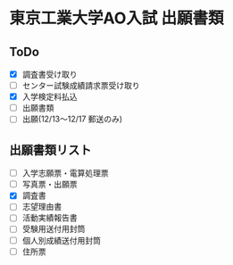 # 東京工業大学AO入試 出願書類

## ToDo
- [x] 調査書受け取り
- [ ] センター試験成績請求票受け取り
- [x] 入学検定料払込
- [ ] 出願書類
- [ ] 出願(12/13〜12/17 郵送のみ)

## 出願書類リスト
- [ ] 入学志願票・電算処理票
- [ ] 写真票・出願票
- [x] 調査書
- [ ] 志望理由書
- [ ] 活動実績報告書
- [ ] 受験用送付用封筒
- [ ] 個人別成績送付用封筒
- [ ] 住所票
